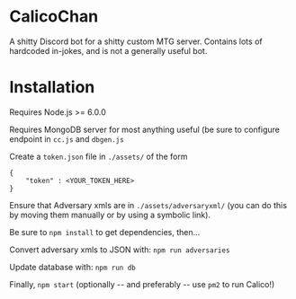# CalicoChan
A shitty Discord bot for a shitty custom MTG server. Contains lots of hardcoded in-jokes, and is not a generally useful bot.

# Installation
Requires Node.js >= 6.0.0

Requires MongoDB server for most anything useful (be sure to configure endpoint in `cc.js` and `dbgen.js`

Create a `token.json` file in `./assets/` of the form
```
{
    "token" : <YOUR_TOKEN_HERE>
}
```

Ensure that Adversary xmls are in `./assets/adversaryxml/` (you can do this by moving them manually or by using a symbolic link).

Be sure to `npm install` to get dependencies, then...

Convert adversary xmls to JSON with:
`npm run adversaries`

Update database with:
`npm run db`

Finally,
`npm start` (optionally -- and preferably -- use `pm2` to run Calico!)
